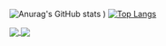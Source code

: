 ![Anurag's GitHub stats](https://github-readme-stats.vercel.app/api?username=BSReis&theme=blueberry&show_icons=true&hide_title)
) [![Top Langs](https://github-readme-stats.vercel.app/api/top-langs/?username=BSReis&layout=compact)](https://github.com/BSReis/github-readme-stats)


<a href="https://github.com/anuraghazra/github-readme-stats">
  <img align="center" src="https://github-readme-stats.vercel.app/api/pin/?username=anuraghazra&repo=github-readme-stats" />
</a>
<a href="https://github.com/anuraghazra/convoychat">
  <img align="center" src="https://github-readme-stats.vercel.app/api/pin/?username=anuraghazra&repo=convoychat" />
</a>
